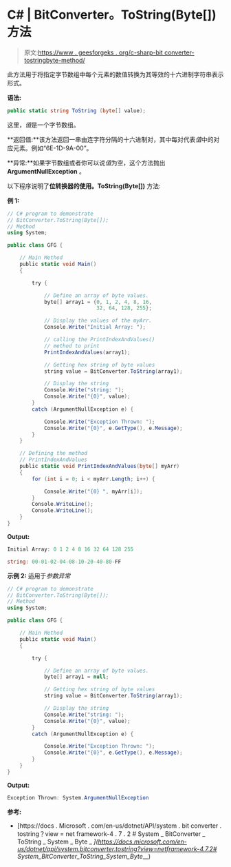 # C# | BitConverter。ToString(Byte[])方法

> 原文:[https://www . geesforgeks . org/c-sharp-bit converter-tostringbyte-method/](https://www.geeksforgeeks.org/c-sharp-bitconverter-tostringbyte-method/)

此方法用于将指定字节数组中每个元素的数值转换为其等效的十六进制字符串表示形式。

**语法:**

```cs
public static string ToString (byte[] value);
```

这里，*值*是一个字节数组。

**返回值:**该方法返回一串由连字符分隔的十六进制对，其中每对代表*值*中的对应元素。例如“6E-1D-9A-00”。

**异常:**如果字节数组或者你可以说*值*为空，这个方法抛出 **ArgumentNullException** 。

以下程序说明了**位转换器的使用。ToString(Byte[])** 方法:

**例 1:**

```cs
// C# program to demonstrate
// BitConverter.ToString(Byte[]);
// Method
using System;

public class GFG {

    // Main Method
    public static void Main()
    {

        try {

            // Define an array of byte values.
            byte[] array1 = {0, 1, 2, 4, 8, 16,
                             32, 64, 128, 255};

            // Display the values of the myArr.
            Console.Write("Initial Array: ");

            // calling the PrintIndexAndValues()
            // method to print
            PrintIndexAndValues(array1);

            // Getting hex string of byte values
            string value = BitConverter.ToString(array1);

            // Display the string
            Console.Write("string: ");
            Console.Write("{0}", value);
        }
        catch (ArgumentNullException e) {

            Console.Write("Exception Thrown: ");
            Console.Write("{0}", e.GetType(), e.Message);
        }
    }

    // Defining the method
    // PrintIndexAndValues
    public static void PrintIndexAndValues(byte[] myArr)
    {
        for (int i = 0; i < myArr.Length; i++) {

            Console.Write("{0} ", myArr[i]);
        }
        Console.WriteLine();
        Console.WriteLine();
    }
}
```

**Output:**

```cs
Initial Array: 0 1 2 4 8 16 32 64 128 255 

string: 00-01-02-04-08-10-20-40-80-FF

```

**示例 2:** 适用于*参数异常*

```cs
// C# program to demonstrate
// BitConverter.ToString(Byte[]);
// Method
using System;

public class GFG {

    // Main Method
    public static void Main()
    {

        try {

            // Define an array of byte values.
            byte[] array1 = null;

            // Getting hex string of byte values
            string value = BitConverter.ToString(array1);

            // Display the string
            Console.Write("string: ");
            Console.Write("{0}", value);
        }
        catch (ArgumentNullException e) {

            Console.Write("Exception Thrown: ");
            Console.Write("{0}", e.GetType(), e.Message);
        }
    }
}
```

**Output:**

```cs
Exception Thrown: System.ArgumentNullException

```

**参考:**

*   [https://docs . Microsoft . com/en-us/dotnet/API/system . bit converter . tostring？view = net framework-4 . 7 . 2 # System _ BitConverter _ ToString _ System _ Byte _ _](https://docs.microsoft.com/en-us/dotnet/api/system.bitconverter.tostring?view=netframework-4.7.2# System_BitConverter_ToString_System_Byte___)